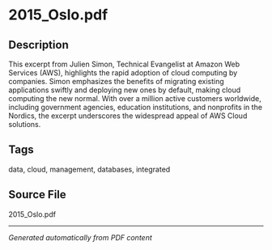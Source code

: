 # 2015_Oslo.pdf

## Description
This excerpt from Julien Simon, Technical Evangelist at Amazon Web Services (AWS), highlights the rapid adoption of cloud computing by companies. Simon emphasizes the benefits of migrating existing applications swiftly and deploying new ones by default, making cloud computing the new normal. With over a million active customers worldwide, including government agencies, education institutions, and nonprofits in the Nordics, the excerpt underscores the widespread appeal of AWS Cloud solutions.
## Tags
data, cloud, management, databases, integrated

## Source File
2015_Oslo.pdf

---
*Generated automatically from PDF content*
